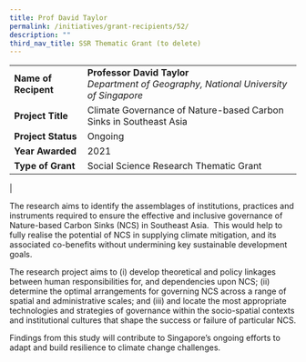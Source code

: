 ```yaml
---
title: Prof David Taylor
permalink: /initiatives/grant-recipients/52/
description: ""
third_nav_title: SSR Thematic Grant (to delete)
---
```



|  |  |
|---|---|
| **Name of Recipent** | **Professor David Taylor**<br>_Department of Geography, National University of Singapore_|
| **Project Title** | Climate Governance of Nature-based Carbon Sinks in Southeast Asia |
| **Project Status** | Ongoing |
| **Year Awarded** | 2021 |
| **Type of Grant** | Social Science Research Thematic Grant |
|

The research aims to identify the assemblages of institutions, practices and instruments required to ensure the effective and inclusive governance of Nature-based Carbon Sinks (NCS) in Southeast Asia.  This would help to fully realise the potential of NCS in supplying climate mitigation, and its associated co-benefits without undermining key sustainable development goals.

The research project aims to (i) develop theoretical and policy linkages between human responsibilities for, and dependencies upon NCS; (ii) determine the optimal arrangements for governing NCS across a range of spatial and administrative scales; and (iii) and locate the most appropriate technologies and strategies of governance within the socio-spatial contexts and institutional cultures that shape the success or failure of particular NCS.  

Findings from this study will contribute to Singapore’s ongoing efforts to adapt and build resilience to climate change challenges.